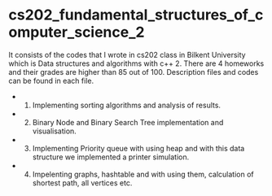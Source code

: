# cs202_fundamental_structures_of_computer_science_2
It consists of the codes that I wrote in cs202 class in Bilkent University which is Data structures and algorithms with c++ 2. There are 4 homeworks and their grades are higher than 85 out of 100. Description files and codes can be found in each file.

- 1. Implementing sorting algorithms and analysis of results.
- 2. Binary Node and Binary Search Tree implementation and visualisation.
- 3. Implementing Priority queue with using heap and with this data structure we implemented a printer simulation.
- 4. Impelenting graphs, hashtable and with using them, calculation of shortest path, all vertices etc.

